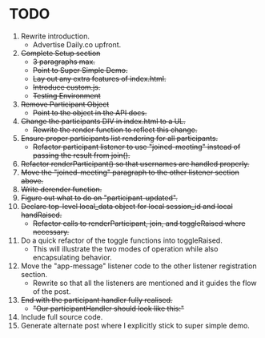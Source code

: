 # TODO
1. Rewrite introduction.
    - Advertise Daily.co upfront.
1. ~~Complete Setup section~~
    - ~~3 paragraphs max.~~
    - ~~Point to Super Simple Demo.~~
    - ~~Lay out any extra features of index.html.~~
    - ~~Introduce custom.js.~~
    - ~~Testing Environment~~
1. ~~Remove Participant Object~~
    - ~~Point to the object in the API docs.~~
1. ~~Change the participants DIV in index.html to a UL.~~
    - ~~Rewrite the render function to reflect this change.~~
1. ~~Ensure proper participants list rendering for all participants.~~
    - ~~Refactor participant listener to use "joined-meeting" instead of passing the result from join().~~
1. ~~Refactor renderParticipant() so that usernames are handled properly.~~
1. ~~Move the "joined-meeting" paragraph to the other listener section above.~~
1. ~~Write derender function.~~
1. ~~Figure out what to do on "participant-updated".~~
1. ~~Declare top-level local_data object for local session_id and local handRaised.~~
    - ~~Refactor calls to renderParticipant, join, and toggleRaised where necessary.~~
1. Do a quick refactor of the toggle functions into toggleRaised.
    - This will illustrate the two modes of operation while also encapsulating behavior.
1. Move the "app-message" listener code to the other listener registration section.
    - Rewrite so that all the listeners are mentioned and it guides the flow of the post.
1. ~~End with the participant handler fully realised.~~
    - ~~"Our participantHandler should look like this:"~~
1. Include full source code.
1. Generate alternate post where I explicitly stick to super simple demo.